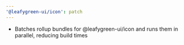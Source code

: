 ```yaml
---
'@leafygreen-ui/icon': patch
---
```


- Batches rollup bundles for @leafygreen-ui/icon and runs them in parallel, reducing build times
